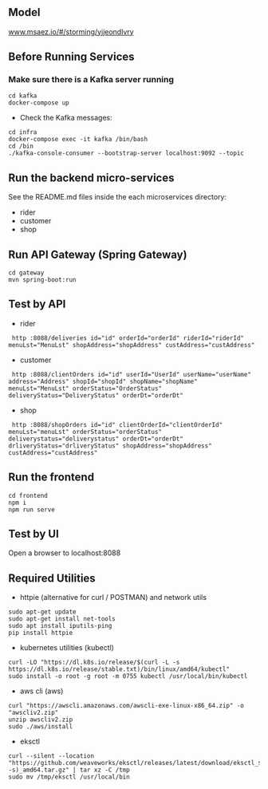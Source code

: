 # 

## Model
www.msaez.io/#/storming/yjjeondlvry

## Before Running Services
### Make sure there is a Kafka server running
```
cd kafka
docker-compose up
```
- Check the Kafka messages:
```
cd infra
docker-compose exec -it kafka /bin/bash
cd /bin
./kafka-console-consumer --bootstrap-server localhost:9092 --topic
```

## Run the backend micro-services
See the README.md files inside the each microservices directory:

- rider
- customer
- shop


## Run API Gateway (Spring Gateway)
```
cd gateway
mvn spring-boot:run
```

## Test by API
- rider
```
 http :8088/deliveries id="id" orderId="orderId" riderId="riderId" menuLst="MenuLst" shopAddress="shopAddress" custAddress="custAddress" 
```
- customer
```
 http :8088/clientOrders id="id" userId="UserId" userName="userName" address="Address" shopId="shopId" shopName="shopName" menuLst="MenuLst" orderStatus="OrderStatus" deliveryStatus="DeliveryStatus" orderDt="orderDt" 
```
- shop
```
 http :8088/shopOrders id="id" clientOrderId="clientOrderId" menuLst="menuLst" orderStatus="orderStatus" deliverystatus="deliverystatus" orderDt="orderDt" drliveryStatus="drliveryStatus" shopAddress="shopAddress" custAddress="custAddress" 
```


## Run the frontend
```
cd frontend
npm i
npm run serve
```

## Test by UI
Open a browser to localhost:8088

## Required Utilities

- httpie (alternative for curl / POSTMAN) and network utils
```
sudo apt-get update
sudo apt-get install net-tools
sudo apt install iputils-ping
pip install httpie
```

- kubernetes utilities (kubectl)
```
curl -LO "https://dl.k8s.io/release/$(curl -L -s https://dl.k8s.io/release/stable.txt)/bin/linux/amd64/kubectl"
sudo install -o root -g root -m 0755 kubectl /usr/local/bin/kubectl
```

- aws cli (aws)
```
curl "https://awscli.amazonaws.com/awscli-exe-linux-x86_64.zip" -o "awscliv2.zip"
unzip awscliv2.zip
sudo ./aws/install
```

- eksctl 
```
curl --silent --location "https://github.com/weaveworks/eksctl/releases/latest/download/eksctl_$(uname -s)_amd64.tar.gz" | tar xz -C /tmp
sudo mv /tmp/eksctl /usr/local/bin
```

